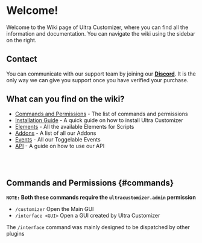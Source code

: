 # Welcome!
Welcome to the Wiki page of Ultra Customizer, where you can find all the information and documentation. You can navigate the wiki using the sidebar on the right.
<br>

## Contact
You can communicate with our support team by joining our **[Discord](https://discord.gg/3JuHDm8)**. It is the only way we can give you support once you have verified your purchase.
<br>

## What can you find on the wiki?
- [Commands and Permissions](/wiki/overview#commands) - The list of commands and permissions
- [Installation Guide](/wiki/installation) - A quick guide on how to install Ultra Customizer
- [Elements](/wiki/elements) - All the available Elements for Scripts
- [Addons](/wiki/addons) - A list of all our Addons
- [Events](/wiki/events) - All our Toggelable Events
- [API](/wiki/api) - A guide on how to use our API
<br>
<br>

## Commands and Permissions {#commands}

**`NOTE:` Both these commands require the `ultracustomizer.admin` permission**
<br>

* `/customizer`
  Open the Main GUI
* `/interface <GUI>`
  Open a GUI created by Ultra Customizer
  <br>

The `/interface` command was mainly designed to be dispatched by other plugins
